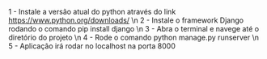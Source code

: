 1 - Instale a versão atual do python através do link https://www.python.org/downloads/ \n
2 - Instale o framework Django rodando o comando pip install django \n
3 - Abra o terminal e navege até o diretório do projeto \n
4 - Rode o comando python manage.py runserver \n
5 - Aplicação irá rodar no localhost na porta 8000
